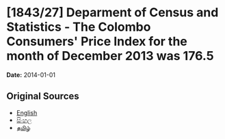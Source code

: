 # [1843/27] Deparment of Census and Statistics - The Colombo Consumers' Price Index for the month of December 2013 was 176.5

**Date:** 2014-01-01

## Original Sources

- [English](https://documents.gov.lk/view/extra-gazettes/2014/1/1843-27_E.pdf)
- [සිංහල](https://documents.gov.lk/view/extra-gazettes/2014/1/1843-27_S.pdf)
- [தமிழ்](https://documents.gov.lk/view/extra-gazettes/2014/1/1843-27_T.pdf)
